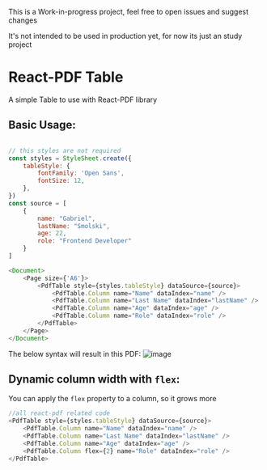 This is a Work-in-progress project, feel free to open issues and suggest changes 

It's not intended to be used in production yet, for now its just an study project
# React-PDF Table

A simple Table to use with React-PDF library

## Basic Usage:

```javascript

// this styles are not required
const styles = StyleSheet.create({
    tableStyle: {
        fontFamily: 'Open Sans',
        fontSize: 12,
    },
})
const source = [
    {
        name: "Gabriel",
        lastName: "Smolski",
        age: 22,
        role: "Frontend Developer"
    }
]

<Document>
    <Page size={'A6'}>
        <PdfTable style={styles.tableStyle} dataSource={source}>
            <PdfTable.Column name="Name" dataIndex="name" />
            <PdfTable.Column name="Last Name" dataIndex="lastName" />
            <PdfTable.Column name="Age" dataIndex="age" />
            <PdfTable.Column name="Role" dataIndex="role" />
        </PdfTable>
    </Page>
</Document>

```

The below syntax will result in this PDF:
![image](https://github.com/smolskig/react-pdf-table/assets/50807768/5623af6b-beb0-4a67-b62e-c9254e60247b)


## Dynamic column width with `flex`:

You can apply the `flex` property to a column, so it grows more

```javascript
//all react-pdf related code
<PdfTable style={styles.tableStyle} dataSource={source}>
    <PdfTable.Column name="Name" dataIndex="name" />
    <PdfTable.Column name="Last Name" dataIndex="lastName" />
    <PdfTable.Column name="Age" dataIndex="age" />
    <PdfTable.Column flex={2} name="Role" dataIndex="role" />
</PdfTable>
```
